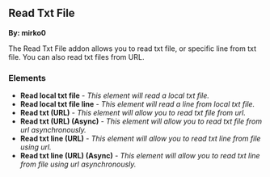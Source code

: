 ## Read Txt File
**By: mirko0**
<br>

The Read Txt File addon allows you to read txt file, or specific line from txt file. You can also read txt files from URL.
<br>

### Elements
* **Read local txt file** - *This element will read a local txt file.*
* **Read local txt file line** - *This element will read a line from local txt file.*
* **Read txt (URL)** - *This element will allow you to read txt file from url.*
* **Read txt (URL) (Async)** - *This element will allow you to read txt file from url asynchronously.*
* **Read txt line (URL)** - *This element will allow you to read txt line from file using url.*
* **Read txt line (URL) (Async)** - *This element will allow you to read txt line from file using url asynchronously.*
